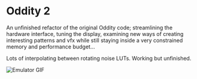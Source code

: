 Oddity 2
======

An unfinished refactor of the original Oddity code; streamlining the hardware interface, tuning the display, examining new ways of creating interesting patterns and vfx while still staying inside a very constrained memory and performance budget...

Lots of interpolating between rotating noise LUTs. Working but unfinished.

![Emulator GIF](oddity2_live.gif)
